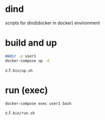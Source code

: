 # dind
scripts for dind(docker in docker) environment


# build and up
```bash
mkdir -p user1
docker-compose up -d
```
c.f. `bin/up.sh`


# run (exec)
```bash
docker-compose exec user1 bash
```
c.f. `bin/run.sh`
